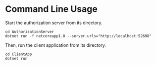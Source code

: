 # Command Line Usage

Start the authorization server from its directory.
```
cd AuthorizationServer
dotnet run -f netcoreapp1.0 --server.urls="http://localhost:52698"
```

Then, run the client application from its directory.
```
cd ClientApp
dotnet run 
```

